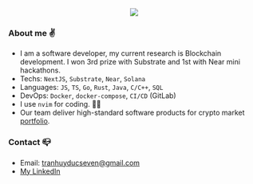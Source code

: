 <div align="center">
 <img align=center src="https://github-readme-streak-stats.herokuapp.com/?user=tranhuyducseven&hide_border=true)](https://git.io/streak-stats"/>   
</div>

### About me :v:
- I am a software developer, my current research is Blockchain development. I won 3rd prize with Substrate and 1st with Near mini hackathons.
- Techs: `NextJS`, `Substrate`, `Near`, `Solana`
- Languages: `JS`, `TS`, `Go`, `Rust`, `Java`, `C/C++`, `SQL`
- DevOps: `Docker`, `docker-compose`, `CI/CD` (GitLab)
- I use `nvim` for coding. :technologist:
- Our team deliver high-standard software products for crypto market [portfolio](https://1devin.vercel.app/).
### Contact :mailbox_closed:
- Email: tranhuyducseven@gmail.com
- [My LinkedIn](https://www.linkedin.com/in/tranhuyducseven/)









